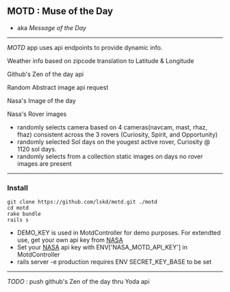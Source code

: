 

## MOTD : Muse of the Day

* aka  _Message_ _of_ _the_ _Day_

___
*MOTD*   app uses api endpoints to provide dynamic info.

Weather info based on zipcode translation to Latitude & Longitude

Github's Zen of the day api

Random Abstract image api request

Nasa's Image of the day

Nasa's Rover images
* randomly selects camera based on 4 cameras(navcam, mast, rhaz, fhaz) consistent across the 3 rovers  (Curiosity, Spirit, and Opportunity)
* randomly selected Sol days on the yougest active rover, Curiosity @ 1120 sol days.
* randomly selects from a collection static images on days no rover images are present

___

### Install

```
git clone https://github.com/lskd/motd.git ./motd
cd motd
rake bundle
rails s
```

* DEMO_KEY is used in MotdController for demo purposes. For extendted use, get your own api key from [NASA](https://api.nasa.gov/#getting-started)
* Set your [NASA](https://api.nasa.gov/#getting-started) api key with ENV['NASA_MOTD_API_KEY'] in MotdController
* rails server -e production requires ENV SECRET_KEY_BASE to be set

___
_TODO_ : push github's Zen of the day thru Yoda api
